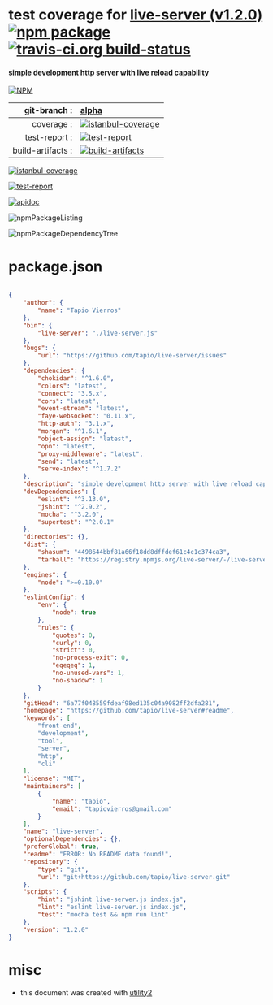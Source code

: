 # test coverage for  [live-server (v1.2.0)](https://github.com/tapio/live-server#readme)  [![npm package](https://img.shields.io/npm/v/npmtest-live-server.svg?style=flat-square)](https://www.npmjs.org/package/npmtest-live-server) [![travis-ci.org build-status](https://api.travis-ci.org/npmtest/node-npmtest-live-server.svg)](https://travis-ci.org/npmtest/node-npmtest-live-server)
#### simple development http server with live reload capability

[![NPM](https://nodei.co/npm/live-server.png?downloads=true)](https://www.npmjs.com/package/live-server)

| git-branch : | [alpha](https://github.com/npmtest/node-npmtest-live-server/tree/alpha)|
|--:|:--|
| coverage : | [![istanbul-coverage](https://npmtest.github.io/node-npmtest-live-server/build/coverage.badge.svg)](https://npmtest.github.io/node-npmtest-live-server/build/coverage.html/index.html)|
| test-report : | [![test-report](https://npmtest.github.io/node-npmtest-live-server/build/test-report.badge.svg)](https://npmtest.github.io/node-npmtest-live-server/build/test-report.html)|
| build-artifacts : | [![build-artifacts](https://npmtest.github.io/node-npmtest-live-server/glyphicons_144_folder_open.png)](https://github.com/npmtest/node-npmtest-live-server/tree/gh-pages/build)|

[![istanbul-coverage](https://npmtest.github.io/node-npmtest-live-server/build/screenCapture.buildCustomOrg.browser.coverage.html.png)](https://npmtest.github.io/node-npmtest-live-server/build/coverage.html/index.html)

[![test-report](https://npmtest.github.io/node-npmtest-live-server/build/screenCapture.buildCustomOrg.browser.%252Fhome%252Ftravis%252Fbuild%252Fnpmtest%252Fnode-npmtest-live-server%252Ftmp%252Fbuild%252Ftest-report.html.png)](https://npmtest.github.io/node-npmtest-live-server/build/test-report.html)

[![apidoc](https://npmdoc.github.io/node-npmdoc-live-server/build/screenCapture.buildApidoc.browser.%252Fhome%252Ftravis%252Fbuild%252Fnpmdoc%252Fnode-npmdoc-live-server%252Ftmp%252Fbuild%252Fapidoc.html.png)](https://npmdoc.github.io/node-npmdoc-live-server/build/apidoc.html)

![npmPackageListing](https://npmtest.github.io/node-npmtest-live-server/build/screenCapture.npmPackageListing.svg)

![npmPackageDependencyTree](https://npmtest.github.io/node-npmtest-live-server/build/screenCapture.npmPackageDependencyTree.svg)



# package.json

```json

{
    "author": {
        "name": "Tapio Vierros"
    },
    "bin": {
        "live-server": "./live-server.js"
    },
    "bugs": {
        "url": "https://github.com/tapio/live-server/issues"
    },
    "dependencies": {
        "chokidar": "^1.6.0",
        "colors": "latest",
        "connect": "3.5.x",
        "cors": "latest",
        "event-stream": "latest",
        "faye-websocket": "0.11.x",
        "http-auth": "3.1.x",
        "morgan": "^1.6.1",
        "object-assign": "latest",
        "opn": "latest",
        "proxy-middleware": "latest",
        "send": "latest",
        "serve-index": "^1.7.2"
    },
    "description": "simple development http server with live reload capability",
    "devDependencies": {
        "eslint": "^3.13.0",
        "jshint": "^2.9.2",
        "mocha": "^3.2.0",
        "supertest": "^2.0.1"
    },
    "directories": {},
    "dist": {
        "shasum": "4498644bbf81a66f18dd8dffdef61c4c1c374ca3",
        "tarball": "https://registry.npmjs.org/live-server/-/live-server-1.2.0.tgz"
    },
    "engines": {
        "node": ">=0.10.0"
    },
    "eslintConfig": {
        "env": {
            "node": true
        },
        "rules": {
            "quotes": 0,
            "curly": 0,
            "strict": 0,
            "no-process-exit": 0,
            "eqeqeq": 1,
            "no-unused-vars": 1,
            "no-shadow": 1
        }
    },
    "gitHead": "6a77f048559fdeaf98ed135c04a9082ff2dfa281",
    "homepage": "https://github.com/tapio/live-server#readme",
    "keywords": [
        "front-end",
        "development",
        "tool",
        "server",
        "http",
        "cli"
    ],
    "license": "MIT",
    "maintainers": [
        {
            "name": "tapio",
            "email": "tapiovierros@gmail.com"
        }
    ],
    "name": "live-server",
    "optionalDependencies": {},
    "preferGlobal": true,
    "readme": "ERROR: No README data found!",
    "repository": {
        "type": "git",
        "url": "git+https://github.com/tapio/live-server.git"
    },
    "scripts": {
        "hint": "jshint live-server.js index.js",
        "lint": "eslint live-server.js index.js",
        "test": "mocha test && npm run lint"
    },
    "version": "1.2.0"
}
```



# misc
- this document was created with [utility2](https://github.com/kaizhu256/node-utility2)

